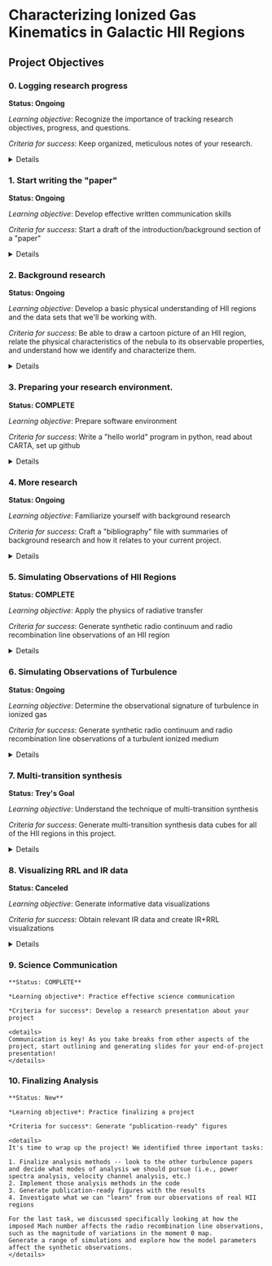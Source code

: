# Characterizing Ionized Gas Kinematics in Galactic HII Regions

## Project Objectives

### 0. Logging research progress

   **Status: Ongoing**
   
   *Learning objective*: Recognize the importance of tracking research objectives, progress, and questions.

   *Criteria for success*: Keep organized, meticulous notes of your research.

   <details>
   The most important part of the research process is probably being able to effectively communicate about the project. This means being able to explain to a random stranger on the street what you're doing, why it's important, and what it means. This is only possible if YOU know what you're doing. To this end, I ask that you keep diligent notes about everything you do related to this project. These notes don't have to be in any specific format, although it would be useful if they were saved in some what that I could also access them (like a google doc). Keep a record of what you do (e.g., I read this paper, I wrote a program that does this, I got confused about this topic, etc.), keep a record of what you want to do next (e.g., I need to write a program that does this other thing, I need to read about this topic, etc.), and, most importantly, keep track of all of the questions that come up (what does this acronym mean, how does this physical thing relate to this other physical thing, etc.). These notes will be invaluable to you as you work on the project. I often get distracted by other tasks and come back to a project after a few days or weeks only to have forgotten what exactly I was doing and what I needed to do next. Without these notes, I would have been lost!
   </details>

### 1. Start writing the "paper"

   **Status: Ongoing**

   *Learning objective*: Develop effective written communication skills

   *Criteria for success*: Start a draft of the introduction/background section of a "paper"

   <details>
   I hope that this project will ultimately result in a publication, but no matter what it will benefit YOU to start writing a "paper" or "final report" for the project right now, before you do anything else. In particular, I want you to focus on the "introduction" section of a paper, where you outline the major research questions and goals of the project. This will immensely benefit you because it will be something that you can look back on when you're knee-deep in data analysis and programming and you've forgotten what the "big picture" of the research project is. Don't worry about the formatting, the specific content, or anything like that now. Just write a paragraph or two about the project, and go back and read/edit it once in a while as you develop a stronger grasp on our research objectives. And it's OK if you don't know what the research questions/goals are yet - that's something we can talk about, which will guide your writing!
   </details>

### 2. Background research

   **Status: Ongoing**

   *Learning objective*: Develop a basic physical understanding of HII regions and the data sets that we'll be working with.

   *Criteria for success*: Be able to draw a cartoon picture of an HII region, relate the physical characteristics of the nebula to its observable properties, and understand how we identify and characterize them.

   <details>
   The first step for any project is to understand what's been done before. In this case, physicists decades ago figured out the basic physics of HII regions and derived all of the equations and relationships that we'll need for this project. Your first challenge is to develop a basic understanding of this work. Here are some resources to get you started, although I hope you will do your own internet-searches to fill in the gaps and answer some questions. Take note of any questions or confusing topics that you come across along the way, and we can talk about them together.

   * Wikipedia: https://en.wikipedia.org/wiki/H_II_region
   * [Essential Radio Astronomy (ERA) Textbook](https://www.cv.nrao.edu/~sransom/web/xxx.html): In particular, chapters 4.2, 4.3, and 7.2 will be useful!
   * [The WISE Catalog of Galactic HII Regions](https://ui.adsabs.harvard.edu/abs/2014ApJS..212....1A/abstract): This paper provides an overview of the latest catalog of Milky Way HII regions. 
   * [The Southern HII Region Discovery Survey](https://ui.adsabs.harvard.edu/abs/2019ApJS..240...24W/abstract): This paper discusses one of many radio recombination line surveys of HII regions (led by yours truly!) 
   * C3565 telescope proposal (sent via email): This is the telescope proposal for the data that you'll be working with.
   </details>

### 3. Preparing your research environment.

   **Status: COMPLETE**

   *Learning objective*: Prepare software environment

   *Criteria for success*: Write a "hello world" program in python, read about CARTA, set up github

   <details>
   I can't recall from your application what experience you have with computer programming and/or python. Nonetheless, we're going to have to write some programs to analyze some data. We're also going to have to use some software to visualize some data. There are many ways to set up a software environment, the specifics of which depend on what kind of computer you have, what operating system you use, etc. In general, Google/gpt will probably be more helpful than I. I use a linux operating system ("Ubuntu" in a virtual machine), "miniconda" to manage my python environment, and VSCode to write code. Together, we're also going to learn how to use CARTA (link below). I've only used this software a few times, but it is powerful and useful, so please read the user guide and try to become familiar with it. Over the course of the summer, I hope we can both become CARTA experts! Also, it would be useful to have a Github repository for all of your code and work on this project. If you're not familiar with Github, please look into it!

   * CARTA: https://cartavis.org/
   * Some example FITS images are gotten from here: https://skyview.gsfc.nasa.gov/current/cgi/query.pl
   </details>

### 4. More research

   **Status: Ongoing**

   *Learning objective*: Familiarize yourself with background research

   *Criteria for success*: Craft a "bibliography" file with summaries of background research and how it relates to your current project.

   <details>
   Here are some additional papers that you might find useful. Use the ADS to find even more papers. I suggest following the references in these papers. Note that for background research, it is not essential to completely understand what the authors have done. Instead, focus on the introduction (broad background information), discussion (what are their results and how does it relate to the big picture question), and conclusions (summary). The details of their analysis might be important if we are trying to reproduce or replicate what they've done.

   * [HII Region Ionized Gas Velocity Gradients](https://ui.adsabs.harvard.edu/abs/2021ApJ...921..176B/abstract)
   * [An interesting star forming region](https://ui.adsabs.harvard.edu/abs/2022A%26A...665A..22B/abstract)
   * [Bi-polar HII region in the IR](https://ui.adsabs.harvard.edu/abs/2022ApJ...935..171B/abstract)
   * [Turbulence](https://www.annualreviews.org/content/journals/10.1146/annurev.astro.41.011802.094859): This is an Annual Reviews article, so it is a long-form summary of the entire field of turbulence.
   </details>

### 5. Simulating Observations of HII Regions

   **Status: COMPLETE**

   *Learning objective*: Apply the physics of radiative transfer

   *Criteria for success*: Generate synthetic radio continuum and radio recombination line observations of an HII region

   <details>
   To start off with some applied physics, try to recreate the models from the HII region velocity gradients paper. Create a simulation of an HII region and then apply the equations of radiative transfer from the ERA textbook to create synthetic radio continuum and radio recombination line observations. This will set you up for the next, more complicated objective.
   </details>

### 6. Simulating Observations of Turbulence

   **Status: Ongoing**

   *Learning objective*: Determine the observational signature of turbulence in ionized gas

   *Criteria for success*: Generate synthetic radio continuum and radio recombination line observations of a turbulent ionized medium

   <details>
   I am not an expert on turbulence. Soon, you will be! My only experience with turbulence is in observations of the 21-cm HI line. The 21-cm line is sensitive to the density of neutral gas, whereas RRLs are sensitive to the squared density of ionized gas. How does this difference affect the spectral line observations of turbulence? This is for you to determine. Here are some resources:

   * [Turbustat](https://ui.adsabs.harvard.edu/abs/2019AJ....158....1K/abstract)
   * Code documentation: https://turbustat.readthedocs.io/en/latest/
   * Use power law slope = 11/3 for the 3D velocity cube. This is a [Kolmogorov energy spectrum](https://articles.adsabs.harvard.edu/pdf/2003MNRAS.342..325E).
   * Assume a constant density for now...

   To get you started, I suggest using Turbustat to generate a simulated box of turbulent gas, then apply the equations of radiative transfer from the ERA textbook to generate three synthetic observations:
   1. Radio continuum (assuming the gas is fully ionized)
   2. Radio recombination line (assuming the gas is fully ionized)

   Then, generate synthetic observations of the emission with different angular resolutions (beam sizes) and re-create the analysis of [Balser et al. (2021)](https://ui.adsabs.harvard.edu/abs/2021ApJ...921..176B/abstract). Can turbulence explain the observed ionized gas kinematics?
   
   Then, use the tools of Turbustat to calculate the turbulence statistics of the synthetic observations. In particular, the following will be useful:
   * [Spatial Power Spectrum](https://turbustat.readthedocs.io/en/latest/tutorials/statistics/pspec_example.html)
   * [Modified Velocity Centroids](https://turbustat.readthedocs.io/en/latest/tutorials/statistics/mvc_example.html)
   * [Others](https://turbustat.readthedocs.io/en/latest/tutorials/index.html): This tutorial describes all of the statistical functions in Turbustat
   </details>

### 7. Multi-transition synthesis

   **Status: Trey's Goal**

   *Learning objective*: Understand the technique of multi-transition synthesis

   *Criteria for success*: Generate multi-transition synthesis data cubes for all of the HII regions in this project.

   <details>
   Multi-transition synthesis is a new technique to combine multiple interferometric observations of spectral lines, each with a different rest frequency and angular resolution, into a single data cube that optimizes the angular resolution and maximizes the sensitivity. Familiarize yourself with [synthesis imaging](https://casadocs.readthedocs.io/en/stable/notebooks/synthesis_imaging.html) and the underlying technique of [multi-frequency synthesis](https://ui.adsabs.harvard.edu/abs/1999ASPC..180..419S/abstract) in CASA.

   ~~In the meantime, I will compile my CASA scripts and data, and get you an account on the computing cluster.~~

   Trey will take the lead on this!
   </details>

### 8. Visualizing RRL and IR data

   **Status: Canceled**

   *Learning objective*: Generate informative data visualizations

   *Criteria for success*: Obtain relevant IR data and create IR+RRL visualizations

   <details>
   As described in the telescope proposal, some of our targets have associated SOFIA data. We need to obtain these data and include them in our analysis. This is not urgent, and may require me to reach out to our collaborator, Lars.

   Let's put this on the back burner for now.
   </details>

### 9. Science Communication

    **Status: COMPLETE**

    *Learning objective*: Practice effective science communication

    *Criteria for success*: Develop a research presentation about your project

    <details>
    Communication is key! As you take breaks from other aspects of the project, start outlining and generating slides for your end-of-project presentation!
    </details>

### 10. Finalizing Analysis

    **Status: New**

    *Learning objective*: Practice finalizing a project

    *Criteria for success*: Generate "publication-ready" figures

    <details>
    It's time to wrap up the project! We identified three important tasks:
    
    1. Finalize analysis methods -- look to the other turbulence papers and decide what modes of analysis we should pursue (i.e., power spectra analysis, velocity channel analysis, etc.)
    2. Implement those analysis methods in the code
    3. Generate publication-ready figures with the results
    4. Investigate what we can "learn" from our observations of real HII regions

    For the last task, we discussed specifically looking at how the imposed Mach number affects the radio recombination line observations, such as the magnitude of variations in the moment 0 map.
    Generate a range of simulations and explore how the model parameters affect the synthetic observations.
    </details>

